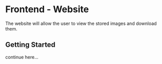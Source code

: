 # Frontend - Website

The website will allow the user to view the stored images and download them.

## Getting Started

continue here...